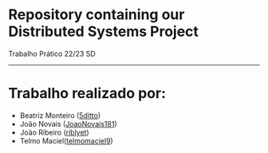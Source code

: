# Repository containing our Distributed Systems Project

Trabalho Prático 22/23 SD

---

# Trabalho realizado por:
- Beatriz Monteiro ([5ditto](https://github.com/5ditto))
- João Novais ([JoaoNovais181](https://github.com/JoaoNovais181))
- João Ribeiro ([riblyet](https://github.com/riblyet))
- Telmo Maciel([telmomaciel9](https://github.com/telmomaciel9))
